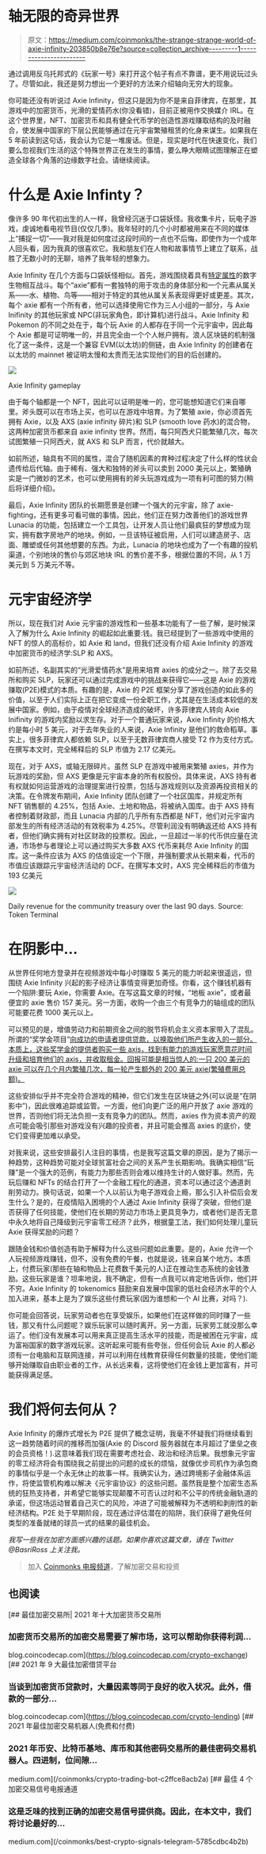 # 轴无限的奇异世界

> 原文：<https://medium.com/coinmonks/the-strange-strange-world-of-axie-infinity-203850b8e76e?source=collection_archive---------1----------------------->

通过调用反乌托邦式的《玩家一号》来打开这个帖子有点不靠谱，更不用说玩过头了。尽管如此，我还是努力想出一个更好的方法来介绍轴向无穷大的现象。

你可能还没有听说过 Axie Infinity，但这只是因为你不是来自菲律宾，在那里，其游戏中的加密货币，光滑的爱情药水(你没看错)，目前正被用作交换媒介 IRL。在这个世界里，NFT、加密货币和具有健全代币学的创造性游戏赚取结构的及时融合，使发展中国家的下层公民能够通过在元宇宙繁殖租赁的化身来谋生。如果我在 5 年前读到这句话，我会认为它是一堆废话。但是，现实是时代在快速变化，我们要么忽视我们生活的这个特殊世界正在发生的事情，要么睁大眼睛试图理解正在塑造全球各个角落的边缘数字社会。请继续阅读。

# 什么是 Axie Infinty？

像许多 90 年代初出生的人一样，我曾经沉迷于口袋妖怪。我收集卡片，玩电子游戏，虔诚地看电视节目(仅仅几季)。我年轻时的几个小时都被用来在不同的媒体上“捕捉一切”——我对我是如何度过这段时间的一点也不后悔，即使作为一个成年人回头看，因为我真的很喜欢它。我和朋友们在人物和故事情节上建立了联系，战胜了无数小时的无聊，培养了我年轻的想象力。

Axie Infinity 在几个方面与口袋妖怪相似。首先，游戏围绕着具有[特定属性](https://lynnyl.io/axie-infinity-class-guide/)的数字生物相互战斗。每个“axie”都有一套独特的用于攻击的身体部分和一个元素从属关系——水、植物、鸟等——相对于特定的其他从属关系表现得更好或更差。其次，每个 axie 都有一个所有者，他可以选择使用它作为三人小组的一部分，与 Axie Inifinity 的其他玩家或 NPC(非玩家角色，即计算机)进行战斗。Axie Infinity 和 Pokemon 的不同之处在于，每个玩 Axie 的人都存在于同一个元宇宙中，因此每个 Axie 都是可证明唯一的，并且完全由一个个人帐户拥有。浪人区块链的机制强化了这一条件，这是一个兼容 EVM(以太坊)的侧链，由 Axie Infinity 的创建者在以太坊的 mainnet 被证明太慢和太贵而无法实现他们的目的后创建的。

![](img/3eb5014a90c8c8e8d190c0d3154073bb.png)

Axie Infinity gameplay

由于每个轴都是一个 NFT，因此可以证明是唯一的，您可能想知道它们来自哪里。斧头既可以在市场上买，也可以在游戏中培育。为了繁殖 axie，你必须首先拥有 Axie，以及 AXS (axie infinity 碎片)和 SLP (smooth love 药水)的混合物，这两种加密货币都来自 axie infinity 世界。然而，每只阿西犬只能繁殖几次，每次试图繁殖一只阿西犬，就 AXS 和 SLP 而言，代价就越大。

如前所述，轴具有不同的属性，混合了随机因素的育种过程决定了什么样的性状会遗传给后代轴。由于稀有、强大和独特的斧头可以卖到 2000 美元以上，繁殖确实是一门微妙的艺术，也可以使用拥有的斧头玩游戏成为一项有利可图的努力(稍后将详细介绍)。

最后，Axie Infinity 团队的长期愿景是创建一个强大的元宇宙，除了 axie-fighting，还有更多可看可做的事情。因此，他们正在努力改善他们的游戏世界 Lunacia 的功能，包括建立一个工具包，让开发人员让他们最疯狂的梦想成为现实，拥有数字房地产的地块。例如，一旦该特征被启用，人们可以建造房子、店面、雕塑或任何其他想要的东西。为此，Lunacia 的地块也成为了一个有趣的投机渠道，个别地块的售价与郊区地块 IRL 的售价差不多，根据位置的不同，从 1 万美元到 5 万美元不等。

# 元宇宙经济学

所以，现在我们对 Axie 元宇宙的游戏性和一些基本功能有了一些了解，是时候深入了解为什么 Axie Infinity 的崛起如此重要:钱。我已经提到了一些游戏中使用的 NFT 的惊人的高标价，如 Axie 和 land，但我们还没有介绍 Axie Infinity 的游戏中加密货币的经济学:SLP 和 AXS。

如前所述，名副其实的“光滑爱情药水”是用来培育 axies 的成分之一。除了去交易所和购买 SLP，玩家还可以通过完成游戏中的挑战来获得它——这是 Axie 的游戏赚取(P2E)模式的本质。有趣的是，Axie 的 P2E 框架分享了游戏创造的如此多的价值，以至于人们实际上正在把它变成一份全职工作，尤其是在生活成本较低的发展中国家。例如，由于疫情对全球经济造成的破坏，许多菲律宾人转向 Axie Inifinity 的游戏内奖励以求生存。对于一个普通玩家来说，Axie Infinity 的价格大约是每小时 5 美元，对于去年失业的人来说，Axie Infinity 是他们的救命稻草。事实上，很多菲律宾人都依赖 SLP，以至于无数菲律宾商人接受 T2 作为支付方式。在撰写本文时，完全稀释后的 SLP 市值为 2.17 亿美元。

现在，对于 AXS，或轴无限碎片。虽然 SLP 在游戏中被用来繁殖 axies，并作为玩游戏的奖励，但 AXS 更像是元宇宙本身的所有权股份。具体来说，AXS 持有者有权就如何运营游戏的治理提案进行投票，包括与游戏规则以及资源再投资相关的决策。在令牌发布期间，Axie Infinity 团队创建了一个社区国库，并规定所有 NFT 销售额的 4.25%，包括 Axie、土地和物品，将被纳入国库。由于 AXS 持有者控制着财政部，而且 Lunacia 内部的几乎所有东西都是 NFT，他们对元宇宙内部发生的所有经济活动的有效税率为 4.25%。尽管利润没有明确返还给 AXS 持有者，但他们确实拥有对社区财政的投票权。因此，一旦超过一半的代币供应量在流通，市场参与者理论上可以通过购买大多数 AXS 代币来耗尽 Axie Infinity 的国库。这一条件应该为 AXS 的估值设定一个下限，并强制要求从长期来看，代币的市值应该跟踪元宇宙经济活动的 DCF。在撰写本文时，AXS 完全稀释后的市值为 193 亿美元

![](img/1827eee3c7a333aa8e34481c30b5bda8.png)

Daily revenue for the community treasury over the last 90 days. Source: Token Terminal

# 在阴影中…

从世界任何地方登录并在视频游戏中每小时赚取 5 美元的能力听起来很遥远，但围绕 Axie Infinity 兴起的影子经济让事情变得更加奇怪。你看，这个赚钱机器有一个陷阱:要玩 Axie，你需要 Axie。在写这篇文章的时候，“地板 axie”，或者最便宜的 axie 售价 157 美元。另一方面，收购一个由三个有竞争力的轴组成的团队可能要花费 1000 美元以上。

可以预见的是，增值劳动力和前期资金之间的脱节将机会主义资本家带入了混乱。所谓的“奖学金项目”[向成功的申请者提供贷款，以换取他们所产生收入的一部分。本质上，这些奖学金的提供者购买一些 axis，找到有能力的游戏玩家愿意花时间升级和培育他们的 axis，并收取租金。回报可能是相当惊人的:一只 200 美元的 axie 可以在几个月内繁殖几次，每一轮产生额外的 200 美元 axie(繁殖费用总额)。](https://axieedge.com/axie-scholarship-programs/)

这些安排似乎并不完全符合游戏的精神，但它们发生在区块链之外(可以说是“在阴影中”)，因此很难追踪或监管。一方面，他们向更广泛的用户开放了 axie 游戏的世界，否则他们将无法负担一支有竞争力的团队。然而，axies 作为资本资产的观点可能会吸引那些对游戏没有兴趣的投资者，并且可能会推高 axies 的底价，使它们变得更加难以承受。

对我来说，这些安排最引人注目的事情，也是我写这篇文章的原因，是为了揭示一种趋势，这种趋势可能对全球贫富社会之间的关系产生长期影响。我确实相信“玩赚”是一个强大的范例，有能力为那些否则会难以维持生计的人做好事。然而，先玩后赚和 NFTs 的结合打开了一个金融工程化的通道，资本可以通过这个通道剥削劳动力。换句话说，如果一个人以前认为电子游戏会上瘾，那么引入补偿后会发生什么？是的，在疫情陷入困境的个人通过 Axie Infinity 获得了突破，但他们是否获得了任何技能，使他们在长期的劳动力市场上更具竞争力，或者他们是否无意中永久地将自己降级到元宇宙零工经济？此外，根据童工法，我们如何处理儿童玩 Axie 获得奖励的问题？

跟随金钱和价值创造有助于解释为什么这些问题如此重要。是的，Axie 允许一个人玩视频游戏赚钱，但不，没有免费的午餐，也就是说，钱来自某个地方。本质上，付费玩家(那些在轴和物品上花费数千美元的人)正在推动生态系统的金钱激励。这些玩家是谁？坦率地说，我不确定，但有一点我可以肯定地告诉你，他们并不穷。Axie Infinity 的 tokenomics 鼓励来自发展中国家的低社会经济水平的个人加入进来，基本上是为了娱乐这些付费玩家(因为谁想和一个 AI 比赛，对吗？).

你可能会回答说，玩家劳动者也在享受娱乐，如果他们在这样做的同时赚了一些钱，那又有什么问题呢？娱乐玩家可以随时离开。另一方面，玩家劳工就没那么幸运了。他们没有发展本可以用来真正提高生活水平的技能，而是被困在元宇宙，成为富裕国家的数字游戏玩家。这听起来可能有些夸张，但任何会玩 Axie 的人都必须有一台电脑和互联网连接，并可以利用在线教育获得任何数量的技能，使他们能够开始赚取自由职业者的工作，从长远来看，这将使他们在金钱上更加富有，并可能获得满足感。

# 我们将何去何从？

Axie Infinity 的爆炸式增长为 P2E 提供了概念证明，我毫不怀疑我们将继续看到这一趋势随着时间的推移而加强(Axie 的 Discord 服务器就在本月超过了堡垒之夜的会员资格！).这意味着我们现在需要考虑社会、政治和经济后果。我想象元宇宙的零工经济将会有围绕我之前提出的问题的成长的烦恼，就像优步司机作为承包商的事情似乎是一个永无休止的故事一样。我确实认为，通过跨境影子金融体系运作，将使监管机构难以解决《元宇宙协议》的这些问题。虽然我是整个加密生态系统的狂热支持者，并希望它能够实现颠覆不可否认过时和不公平的传统金融轨道的承诺，但这场运动冒着自己灭亡的风险，冲进了可能被解释为不透明和剥削性的新经济结构。P2E 处于早期阶段，现在通过评估潜在的陷阱，我们获得了避免任何类型的准备就绪的球员一式的结果的最佳机会。

*我写一些我在加密方面感兴趣的话题。如果你喜欢这篇文章，请在 Twitter @BasriRoss 上关注我。*

> 加入 [Coinmonks 电报频道](https://t.me/coincodecap)，了解加密交易和投资

## 也阅读

[](https://blog.coincodecap.com/crypto-exchange) [## 最佳加密交易所| 2021 年十大加密货币交易所

### 加密货币交易所的加密交易需要了解市场，这可以帮助你获得利润…

blog.coincodecap.com](https://blog.coincodecap.com/crypto-exchange) [](https://blog.coincodecap.com/crypto-lending) [## 2021 年 9 大最佳加密借贷平台

### 当谈到加密货币贷款时，大量因素等同于良好的收入状况。此外，借款的一部分…

blog.coincodecap.com](https://blog.coincodecap.com/crypto-lending) [](/coinmonks/crypto-trading-bot-c2ffce8acb2a) [## 2021 年最佳加密交易机器人(免费和付费)

### 2021 年币安、比特币基地、库币和其他密码交易所的最佳密码交易机器人。四进制，位间隙…

medium.com](/coinmonks/crypto-trading-bot-c2ffce8acb2a) [](/coinmonks/best-crypto-signals-telegram-5785cdbc4b2b) [## 最佳 4 个加密交易信号电报通道

### 这是乏味的找到正确的加密交易信号提供商。因此，在本文中，我们将讨论最好的…

medium.com](/coinmonks/best-crypto-signals-telegram-5785cdbc4b2b)